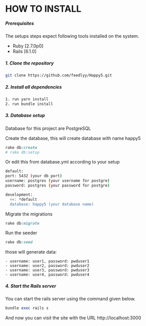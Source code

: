 # HOW TO INSTALL

##### Prerequisites

The setups steps expect following tools installed on the system.

- Ruby [2.7.0p0]
- Rails [6.1.0]

[comment]: <> (#### Database design)

[comment]: <> (![Database]&#40;https://user-images.githubusercontent.com/33906363/85913738-84f1d080-b861-11ea-8e50-8fca856a01ab.png&#41;)

##### 1. Clone the repository

```bash
git clone https://github.com/feedlyy/Happy5.git
```

##### 2. Install all dependencies

```bash
1. run yarn install
2. run bundle install
```

##### 3. Database setup 
Database for this project are PostgreSQL

Create the database, this will create database with name happy5
```ruby
rake db:create
# rake db:setup
```

Or edit this from database.yml according to your setup

```bash
default: 
port: 5432 (your db port)
username: postgres (your username for postgre)
password: postgres (your password for postgre)

development:
  <<: *default
  database: happy5 (your database name)
```

Migrate the migrations

```ruby
rake db:migrate
```

Run the seeder
```ruby
rake db:seed
```
those will generate data:
```
- username: user1, password: pwduser1
- username: user2, password: pwduser2
- username: user3, password: pwduser3
- username: user4, password: pwduser4
```

##### 4. Start the Rails server

You can start the rails server using the command given below.

```ruby
bundle exec rails s
```

And now you can visit the site with the URL http://localhost:3000
